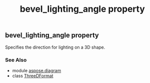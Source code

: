 ﻿---
title: bevel_lighting_angle property
second_title: Aspose.Diagram for Python via .NET API References
description: 
type: docs
weight: 100
url: /python-net/aspose.diagram/threedformat/bevel_lighting_angle/
is_root: false
---

## bevel_lighting_angle property


Specifies the direction for lighting on a 3D shape.

### See Also
* module [aspose.diagram](../../)
* class [ThreeDFormat](/diagram/python-net/aspose.diagram/threedformat)
